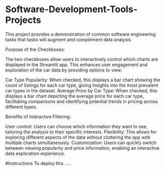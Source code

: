 # Software-Development-Tools-Projects
This project  provides a demonstration of  common software engineering tasks that tasks will augment and complement data analysis 


Purpose of the Checkboxes:

The two checkboxes allow users to interactively control which charts are displayed in the Streamlit app. This enhances user engagement and exploration of the car data by providing options to view:

Car Type Popularity: When checked, this displays a bar chart showing the count of listings for each car type, giving insights into the most prevalent car types in the dataset.
Average Price by Car Type: When checked, this displays a bar chart depicting the average price for each car type, facilitating comparisons and identifying potential trends in pricing across different types.

Benefits of Interactive Filtering:

User control: Users can choose which information they want to see, tailoring the analysis to their specific interests.
Flexibility: This allows for exploring different aspects of the data without cluttering the app with multiple charts simultaneously.
Customization: Users can quickly switch between viewing popularity and price information, enabling an interactive data exploration experience.

#Instructions
To deploy this .....
